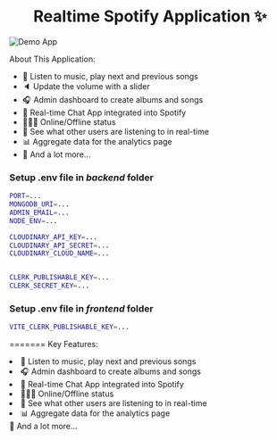 
<h1 align="center">Realtime Spotify Application ✨</h1>

![Demo App](/frontend/public/screenshot-for-readme.png)

About This Application:

-   🎸 Listen to music, play next and previous songs
-   🔈 Update the volume with a slider
-   🎧 Admin dashboard to create albums and songs
-   💬 Real-time Chat App integrated into Spotify
-   👨🏼‍💼 Online/Offline status
-   👀 See what other users are listening to in real-time
-   📊 Aggregate data for the analytics page
-   🚀 And a lot more...

### Setup .env file in _backend_ folder

```bash
PORT=...
MONGODB_URI=...
ADMIN_EMAIL=...
NODE_ENV=...

CLOUDINARY_API_KEY=...
CLOUDINARY_API_SECRET=...
CLOUDINARY_CLOUD_NAME=...


CLERK_PUBLISHABLE_KEY=...
CLERK_SECRET_KEY=...
```

### Setup .env file in _frontend_ folder

```bash
VITE_CLERK_PUBLISHABLE_KEY=...
```
=======
Key Features:
<br>
<li>🎸 Listen to music, play next and previous songs<br>
<li>🎧 Admin dashboard to create albums and songs<br>
<li>💬 Real-time Chat App integrated into Spotify<br>
<li>👨🏼‍💼 Online/Offline status<br>
<li>👀 See what other users are listening to in real-time<br>
<li>📊 Aggregate data for the analytics page<br>
🚀 And a lot more...
